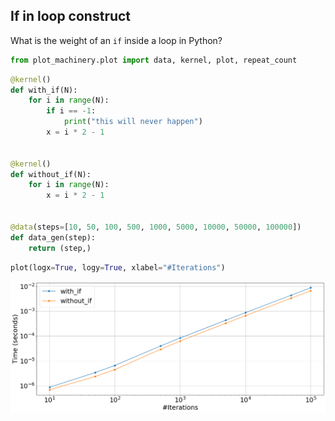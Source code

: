 ## If in loop construct

What is the weight of an `if` inside a loop in Python?


```python
from plot_machinery.plot import data, kernel, plot, repeat_count
```


```python
@kernel()
def with_if(N):
    for i in range(N):
        if i == -1:
            print("this will never happen")
        x = i * 2 - 1


@kernel()
def without_if(N):
    for i in range(N):
        x = i * 2 - 1


@data(steps=[10, 50, 100, 500, 1000, 5000, 10000, 50000, 100000])
def data_gen(step):
    return (step,)
```


```python
plot(logx=True, logy=True, xlabel="#Iterations")
```


    
![png](README_files/README_3_0.png)
    

